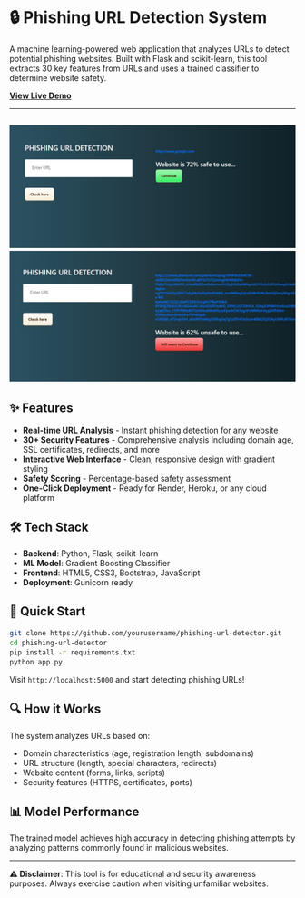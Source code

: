 # 🔒 Phishing URL Detection System

A machine learning-powered web application that analyzes URLs to detect potential phishing websites. Built with Flask and scikit-learn, this tool extracts 30 key features from URLs and uses a trained classifier to determine website safety.

[**View Live Demo**](https://web-production-e5644.up.railway.app//)

---
![Project Screenshot](https://github.com/Aditya-Sai-19/PHISHING-URL-DETECTION/blob/main/project-screenshot.jpg)
![Project Screenshot](https://github.com/Aditya-Sai-19/PHISHING-URL-DETECTION/blob/main/project-screenshot-1.jpg)
---

## ✨ Features

- **Real-time URL Analysis** - Instant phishing detection for any website
- **30+ Security Features** - Comprehensive analysis including domain age, SSL certificates, redirects, and more
- **Interactive Web Interface** - Clean, responsive design with gradient styling
- **Safety Scoring** - Percentage-based safety assessment
- **One-Click Deployment** - Ready for Render, Heroku, or any cloud platform

## 🛠️ Tech Stack

- **Backend**: Python, Flask, scikit-learn
- **ML Model**: Gradient Boosting Classifier
- **Frontend**: HTML5, CSS3, Bootstrap, JavaScript
- **Deployment**: Gunicorn ready

## 🚀 Quick Start

```bash
git clone https://github.com/yourusername/phishing-url-detector.git
cd phishing-url-detector
pip install -r requirements.txt
python app.py
```

Visit `http://localhost:5000` and start detecting phishing URLs!

## 🔍 How it Works

The system analyzes URLs based on:
- Domain characteristics (age, registration length, subdomains)
- URL structure (length, special characters, redirects)
- Website content (forms, links, scripts)
- Security features (HTTPS, certificates, ports)

## 📊 Model Performance

The trained model achieves high accuracy in detecting phishing attempts by analyzing patterns commonly found in malicious websites.

---

**⚠️ Disclaimer**: This tool is for educational and security awareness purposes. Always exercise caution when visiting unfamiliar websites.
